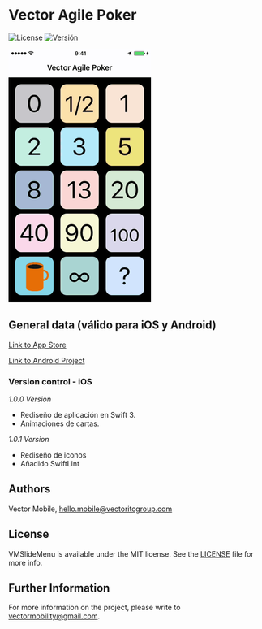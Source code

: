 # Vector Agile Poker

[![License](https://img.shields.io/badge/license-MIT-blue.svg)](https://gitlab.vectoritcgroup.com/ios-modules/VectorAgilePoker-iOS/blob/master/LICENSE)
[![Versión](https://img.shields.io/badge/1.0.1-green.svg)](https://gitlab.vectoritcgroup.com/ios-modules/VectorAgilePoker-iOS/commits/1.0.1)

![Vector Agile Poker](img/VideoInAppShort.gif)

## General data (válido para iOS y Android)

[Link to App Store](https://itunes.apple.com/us/app/vector-agile-poker/id1234957805?mt=8)

[Link to Android Project]()


### Version control - iOS

_1.0.0 Version_

* Rediseño de aplicación en Swift 3.
* Animaciones de cartas.

_1.0.1 Version_

* Rediseño de iconos
* Añadido SwiftLint


## Authors

Vector Mobile, hello.mobile@vectoritcgroup.com

## License

VMSlideMenu is available under the MIT license. See the [LICENSE](https://gitlab.vectoritcgroup.com/ios-modules/VectorAgilePoker-iOS/blob/master/LICENSE) file for more info.

## Further Information
For more information on the project, please write to [vectormobility@gmail.com](mailto://vectormobility@gmail.com).